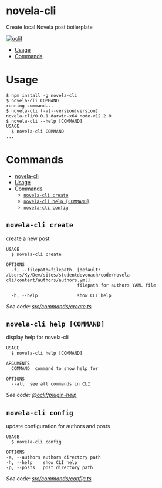 novela-cli
======================

Create local Novela post boilerplate

[![oclif](https://img.shields.io/badge/cli-oclif-brightgreen.svg)](https://oclif.io)
<!-- [![Version](https://img.shields.io/npm/v/novela-cli.svg)](https://npmjs.org/package/novela-cli)
[![Downloads/week](https://img.shields.io/npm/dw/novela-cli.svg)](https://npmjs.org/package/novela-cli)
[![License](https://img.shields.io/npm/l/novela-cli.svg)](https://github.com/kyrelldixon/novela-cli/blob/master/package.json) -->

<!-- toc -->
* [Usage](#usage)
* [Commands](#commands)
<!-- tocstop -->
# Usage
<!-- usage -->
```sh-session
$ npm install -g novela-cli
$ novela-cli COMMAND
running command...
$ novela-cli (-v|--version|version)
novela-cli/0.0.1 darwin-x64 node-v12.2.0
$ novela-cli --help [COMMAND]
USAGE
  $ novela-cli COMMAND
...
```
<!-- usagestop -->
# Commands
<!-- commands -->
- [novela-cli](#novela-cli)
- [Usage](#usage)
- [Commands](#commands)
  - [`novela-cli create`](#novela-cli-create)
  - [`novela-cli help [COMMAND]`](#novela-cli-help-command)
  - [`novela-cli config`](#novela-cli-config)

## `novela-cli create`

create a new post

```
USAGE
  $ novela-cli create

OPTIONS
  -f, --filepath=filepath  [default: /Users/Ky/Dev/sites/studentdevcoach/code/novela-cli/content/authors/authors.yml]
                           filepath for authors YAML file

  -h, --help               show CLI help
```

_See code: [src/commands/create.ts](https://github.com/kyrelldixon/novela-cli/blob/v0.0.1/src/commands/create.ts)_

## `novela-cli help [COMMAND]`

display help for novela-cli

```
USAGE
  $ novela-cli help [COMMAND]

ARGUMENTS
  COMMAND  command to show help for

OPTIONS
  --all  see all commands in CLI
```

_See code: [@oclif/plugin-help](https://github.com/oclif/plugin-help/blob/v2.2.3/src/commands/help.ts)_

## `novela-cli config`

update configuration for authors and posts

```
USAGE
  $ novela-cli config

OPTIONS
-a, --authors authors directory path
-h, --help    show CLI help
-p, --posts   post directory path
```

_See code: [src/commands/config.ts](https://github.com/kyrelldixon/novela-cli/blob/v0.0.1/src/commands/config.ts)_
<!-- commandsstop -->
